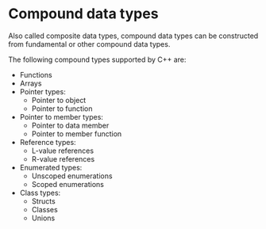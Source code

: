 # Compound data types

Also called composite data types, compound data types can be constructed from fundamental or other compound data types.

The following compound types supported by C++ are:
- Functions
- Arrays
- Pointer types:
    - Pointer to object
    - Pointer to function
- Pointer to member types:
    - Pointer to data member
    - Pointer to member function
- Reference types:
    - L-value references
    - R-value references
- Enumerated types:
    - Unscoped enumerations
    - Scoped enumerations
- Class types:
    - Structs
    - Classes
    - Unions


